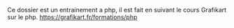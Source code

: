 Ce dossier est un entrainement a php, il est fait en suivant le cours Grafikart sur le php. 
https://grafikart.fr/formations/php 
